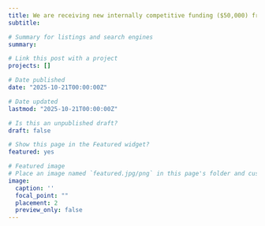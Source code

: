 ```yaml
---
title: We are receiving new internally competitive funding ($50,000) from the MSU Discretionary Funding Initiative (DFI) on innovative poultry quality imaging. Stay tuned to our research ouput.
subtitle: 

# Summary for listings and search engines
summary:

# Link this post with a project
projects: []

# Date published
date: "2025-10-21T00:00:00Z"

# Date updated
lastmod: "2025-10-21T00:00:00Z"

# Is this an unpublished draft?
draft: false

# Show this page in the Featured widget?
featured: yes

# Featured image
# Place an image named `featured.jpg/png` in this page's folder and customize its options here.
image:
  caption: ''
  focal_point: ""
  placement: 2
  preview_only: false
---
```

